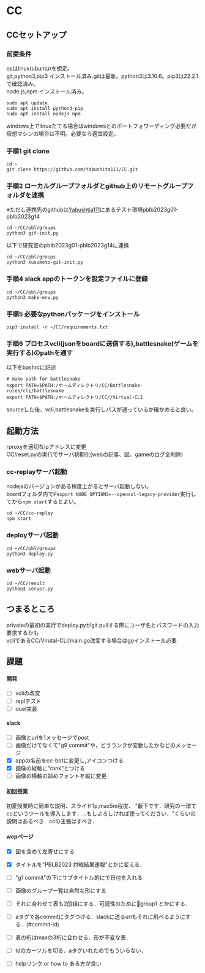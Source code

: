 # CC
## CCセットアップ
### 前提条件
osはlinux(ubuntu)を想定。\
git,python3,pip3 インストール済み.gitは最新。python3は3.10.6。pip3は22.2.1で確認済み。\
node.js,npm インストール済み。
```
sudo apt update
sudo apt install python3-pip
sudo apt install nodejs npm
```
windows上でlinuxたてる場合はwindowsとのポートフォワーディング必要だが仮想マシンの場合は不明。必要なら適宜設定。
### 手順1 git clone
```
cd ~
git clone https://github.com/Yabushita111/CC.git
```
### 手順2 ローカルグループフォルダとgithub上のリモートグループフォルダを連携
※ただし連携先のgithubは[Yabushtia111](https://github.com/Yabushita111)にあるテスト環境pblb2023g01-pblb2023g14
```
cd ~/CC/pbl/groups
python3 git-init.py
```
以下で研究室のpblb2023g01-pblb2023g14に連携
```
cd ~/CC/pbl/groups
python3 kusumoto-git-init.py
```
### 手順4 slack appのトークンを設定ファイルに登録
```
cd ~/CC/pbl/groups
python3 make-env.py
```
### 手順5 必要なpythonパッケージをインストール
`pip3 install -r ~/CC/requirements.txt`
### 手順6 プロセスvcli(jsonをboardに送信する),battlesnake(ゲームを実行する)のpathを通す
以下をbashrcに記述
```
# make path for battlesnake
export PATH=$PATH:/ホームディレクトリ/CC/Battlesnake-rules/cli/battlesnake
export PATH=$PATH:/ホームディレクトリ/CC//Virtual-CLI
```
sourceした後、vcli,battlesnakeを実行しパスが通っているか確かめると良い。
## 起動方法
rproxyを適切なipアドレスに変更\
CC/reset.pyの実行でサーバ初期化(webの記事、図、gameのログ全削除)


### cc-replayサーバ起動
nodejsのバージョンがある程度上がるとサーバ起動しない。\
boardフォルダ内でP`export NODE_OPTIONS=--openssl-legacy-provider`実行してから`npm start`するとよい。
```
cd ~/CC/cc-replay
npm start
```
### deployサーバ起動
```
cd ~/CC/pbl/groups
python3 deploy.py
```
### webサーバ起動
```
cd ~/CC/result
python3 server.py
```
## つまるところ
privateの最初の実行でdeploy.pyがgit pullする際にユーザ名とパスワードの入力要求するかも\
vcliであるCC/Virutal-CLI/main.go改変する場合は[go](https://virment.com/how-to-install-latest-go-lang-on-linux/)インストール必要
## 課題
#### 開発
- [ ] vcliの改変
- [ ] replテスト
- [ ] duel実装
#### slack
- [ ] 画像とurlを1メッセージでpost
- [ ] 画像だけでなくて"g9 commit"や，どうランクが変動したかなどのメッセージ
- [x] appの名前をcc-botに変更し,アイコンつける
- [x] 画像の縦軸に"rank"とつける
- [ ] 画像の横軸の斜めフォントを縦に変更

#### 初回授業
初夏授業時に簡単な説明．スライド1p,max5m程度．
"藪下です．研究の一環でccというツールを導入します．...もしよろしければ使ってください．"くらいの説明はあるべき．ccの主張はすべき．

#### wepページ
- [x] 図を含めて左寄せにする
- [x] タイトルを"PBLB2023 対戦結果速報"とかに変える．
- [ ] "g1 commit"の下にサブタイトル的にで日付を入れる
- [ ] 画像のグループ一覧は自然な形にする
- [ ] それに合わせて表も2段組にする．可読性のために🔴group1 とかにする．
- [ ] aタグで各commitにタグつける．slackに送るurlもそれに飛べるようにする．(#commit-id)
- [ ] 表の桁はmaxの3桁に合わせる．形が不変な表．
- [ ] tdのカーソルを切る．aタグいれたのでもういらない．
- [ ] helpリンク or how to ある方が良い


